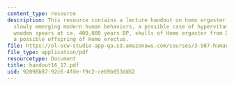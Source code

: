 ```yaml
---
content_type: resource
description: This resource contains a lecture handout on homo ergaster, erectus, and
  slowly emerging modern human behaviors, a possible case of hypervitaminosis A, early
  wooden spears at ca. 400,000 years BP, skulls of Homo ergaster from Dmanisi, and
  a possible offspring of Homo erectus.
file: https://ol-ocw-studio-app-qa.s3.amazonaws.com/courses/3-987-human-origins-and-evolution-spring-2006/92098b8792c64fdef9c2ce69b853dd62_handout16_17.pdf
file_type: application/pdf
resourcetype: Document
title: handout16_17.pdf
uid: 92098b87-92c6-4fde-f9c2-ce69b853dd62
---
```

